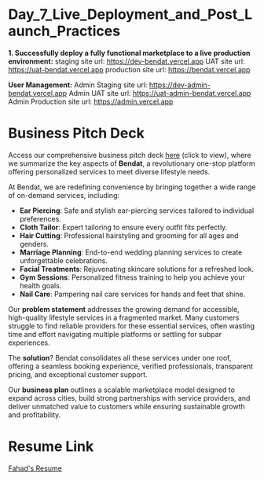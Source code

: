 # Day_7_Live_Deployment_and_Post_Launch_Practices

**1. Successfully deploy a fully functional marketplace to a live production environment:**
staging site url: https://dev-bendat.vercel.app
UAT site url: https://uat-bendat.vercel.app
production site url: https://bendat.vercel.app

**User Management:**
Admin Staging site url: https://dev-admin-bendat.vercel.app
Admin UAT site url: https://uat-admin-bendat.vercel.app
Admin Production site url: https://admin.vercel.app

# Business Pitch Deck

Access our comprehensive business pitch deck [here](#) (click to view), where we summarize the key aspects of **Bendat**, a revolutionary one-stop platform offering personalized services to meet diverse lifestyle needs.

At Bendat, we are redefining convenience by bringing together a wide range of on-demand services, including:

- **Ear Piercing**: Safe and stylish ear-piercing services tailored to individual preferences.
- **Cloth Tailor**: Expert tailoring to ensure every outfit fits perfectly.
- **Hair Cutting**: Professional hairstyling and grooming for all ages and genders.
- **Marriage Planning**: End-to-end wedding planning services to create unforgettable celebrations.
- **Facial Treatments**: Rejuvenating skincare solutions for a refreshed look.
- **Gym Sessions**: Personalized fitness training to help you achieve your health goals.
- **Nail Care**: Pampering nail care services for hands and feet that shine.

Our **problem statement** addresses the growing demand for accessible, high-quality lifestyle services in a fragmented market. Many customers struggle to find reliable providers for these essential services, often wasting time and effort navigating multiple platforms or settling for subpar experiences.

The **solution**? Bendat consolidates all these services under one roof, offering a seamless booking experience, verified professionals, transparent pricing, and exceptional customer support.

Our **business plan** outlines a scalable marketplace model designed to expand across cities, build strong partnerships with service providers, and deliver unmatched value to customers while ensuring sustainable growth and profitability.

# Resume Link
[Fahad's Resume](https://fahadd.netlify.app)